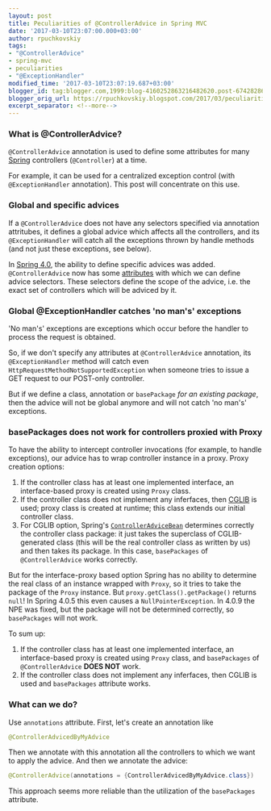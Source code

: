 ```yaml
---
layout: post
title: Peculiarities of @ControllerAdvice in Spring MVC
date: '2017-03-10T23:07:00.000+03:00'
author: rpuchkovskiy
tags:
- "@ControllerAdvice"
- spring-mvc
- peculiarities
- "@ExceptionHandler"
modified_time: '2017-03-10T23:07:19.687+03:00'
blogger_id: tag:blogger.com,1999:blog-4160252863216482620.post-6742828658983487732
blogger_orig_url: https://rpuchkovskiy.blogspot.com/2017/03/peculiarities-of-controlleradvice-in.html
excerpt_separator: <!--more-->
---
```


### What is @ControllerAdvice?

`@ControllerAdvice` annotation is used to define some attributes for many
[Spring](https://github.com/spring-projects/spring-framework) controllers
(`@Controller`) at a time.

For example, it can be used for a centralized exception control (with `@ExceptionHandler` annotation).
This post will concentrate on this use.

<!--more-->

### Global and specific advices

If a `@ControllerAdvice` does not have any selectors specified via annotation attritubes, it defines a global
advice which affects all the controllers, and its `@ExceptionHandler` will catch all the exceptions thrown by
handle methods (and not just these exceptions, see below).

In [Spring 4.0](https://docs.spring.io/spring/docs/current/spring-framework-reference/html/new-in-4.0.html), the ability
to define specific advices was added. `@ControllerAdvice` now has some
[attributes](https://github.com/spring-projects/spring-framework/blob/master/spring-web/src/main/java/org/springframework/web/bind/annotation/ControllerAdvice.java)
with which we can define advice selectors. These selectors define the scope of the advice, i.e. the exact set of
controllers which will be adviced by it.

### Global @ExceptionHandler catches 'no man's' exceptions

'No man's' exceptions are exceptions which occur before the handler to process the request is obtained.

So, if we don't specify any attributes at `@ControllerAdvice` annotation, its `@ExceptionHandler` method will catch even
`HttpRequestMethodNotSupportedException` when someone tries to issue a GET request to our POST-only controller.

But if we define a class, annotation or `basePackage` *for an existing package*, then the advice will not be global
anymore and will not catch 'no man's' exceptions.

### basePackages does not work for controllers proxied with Proxy

To have the ability to intercept controller invocations (for example, to handle exceptions), our advice has to wrap
controller instance in a proxy. Proxy creation options:

1. If the controller class has at least one implemented interface, an interface-based proxy is created using `Proxy` class.
2. If the controller class does not implement any inferfaces, then [CGLIB](https://github.com/cglib/cglib) is used;
proxy class is created at runtime; this class extends our initial controller class.
3. For CGLIB option, Spring's [`ControllerAdviceBean`](https://github.com/spring-projects/spring-framework/blob/master/spring-web/src/main/java/org/springframework/web/method/ControllerAdviceBean.java)
determines correctly the controller class package: it just takes the superclass of CGLIB-generated class (this will be
the real controller class as written by us) and then takes its package. In this case, `basePackages` of
`@ControllerAdvice` works correctly.

But for the interface-proxy based option Spring has no ability to determine the real class of an instance wrapped with
`Proxy`, so it tries to take the package of the `Proxy` instance. But `proxy.getClass().getPackage()` returns `null`!
In Spring 4.0.5 this even causes a `NullPointerException`. In 4.0.9 the NPE was fixed, but the package will not be determined
correctly, so `basePackages` will not work.

To sum up:

1. If the controller class has at least one implemented interface, an interface-based proxy is created using `Proxy` class,
and `basePackages` of `@ControllerAdvice` **DOES NOT** work.
2. If the controller class does not implement any inferfaces, then CGLIB is used and `basePackages` attribute works.

### What can we do?

Use `annotations` attribute. First, let's create an annotation like

```java
@ControllerAdvicedByMyAdvice
```

Then we annotate with this annotation all the controllers to which we want to apply the advice. And then we annotate
the advice:

```java
@ControllerAdvice(annotations = {ControllerAdvicedByMyAdvice.class})
```

This approach seems more reliable than the utilization of the `basePackages` attribute.